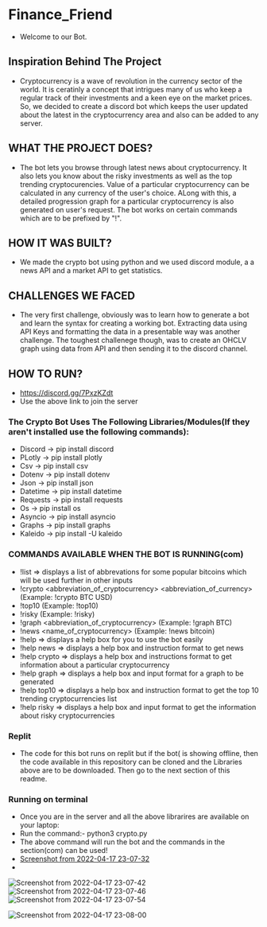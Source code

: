 # Finance_Friend 
* Welcome to our Bot.
## Inspiration Behind The Project
* Cryptocurrency is a wave of revolution in the currency sector of the world. It is ceratinly a concept that intrigues many of us who keep a regular track of their investments and a keen eye on the market prices. So, we decided to create a discord bot which keeps the user updated about the latest in the cryptocurrency area and also can be added to any server.
## WHAT THE PROJECT DOES?
* The bot lets you browse through latest news about cryptocurrency. It also lets you know about the risky investments as well as the top trending cryptocurencies. Value of a particular cryptocurrency can be calculated in any currency of the user's choice. ALong with this, a detailed progression graph for a particular cryptocurrency is also generated on user's request.
The bot works on certain commands which are to be prefixed by "!".
## HOW IT WAS BUILT?
* We made the crypto bot using python and we used discord module, a a news API and a market API to get statistics. 
## CHALLENGES WE FACED
* The very first challenge, obviously was to learn how to generate a bot and learn the syntax for creating a working bot. Extracting data using API Keys and formatting the data in a presentable way was another challenge. The toughest challenege though, was to create an OHCLV graph using data from API and then sending it to the discord channel.
## HOW TO RUN?
* https://discord.gg/7PxzKZdt
* Use the above link to join the server
### The Crypto Bot Uses The Following Libraries/Modules(If they aren't installed use the following commands):
* Discord -> pip install discord
* PLotly -> pip install plotly
* Csv -> pip install csv
* Dotenv -> pip install dotenv
* Json -> pip install json
* Datetime -> pip install datetime
* Requests -> pip install requests
* Os -> pip install os
* Asyncio -> pip install asyncio
* Graphs -> pip install graphs
* Kaleido -> pip install -U kaleido
### COMMANDS AVAILABLE WHEN THE BOT IS RUNNING(com)
* !list => displays a list of abbrevations for some popular bitcoins which will be used further in other inputs
* !crypto <abbreviation_of_cryptocurrency> <abbreviation_of_currency> (Example: !crypto BTC USD)
* !top10 (Example: !top10)
* !risky (Example: !risky)
* !graph <abbreviation_of_cryptocurrency> (Example: !graph BTC)
* !news <name_of_cryptocurrency> (Example: !news bitcoin)
* !help => displays a help box for you to use the bot easily
* !help news => displays a help box and instruction format to get news
* !help crypto => displays a help box and instructions format to get information about a particular cryptocurrency
* !help graph => displays a help box and input format for a graph to be generated
* !help top10 => displays a help box and instruction format to get the top 10 trending cryptocurrencies list
* !help risky => displays a help box and input format to get the information about risky cryptocurrencies
### Replit
* The code for this bot runs on replit but if the bot( is showing offline, then the code available in this repository can be cloned and the Libraries above are to be downloaded. Then go to the next section of this readme.
### Running on terminal
* Once you are in the server and all the above librarires are available on your laptop:
* Run the command:- python3 crypto.py
* The above command will run the bot and the commands in the section(com) can be used!
* [Screenshot from 2022-04-17 23-07-32](https://user-images.githubusercontent.com/70737554/163726021-3da92d7f-4a02-47e4-bf3e-8f27f9bc71db.png)
* 
![Screenshot from 2022-04-17 23-07-42](https://user-images.githubusercontent.com/70737554/163726031-f6a57742-44f0-469b-b50c-e9a43c63d725.png)
![Screenshot from 2022-04-17 23-07-46](https://user-images.githubusercontent.com/70737554/163726034-74eaf4d3-adbd-4fc6-b522-dfddd0a4ff89.png)
![Screenshot from 2022-04-17 23-07-54](https://user-images.githubusercontent.com/70737554/163726042-22e74648-ff91-46ef-b4b9-1c9f05f6232f.png)

![Screenshot from 2022-04-17 23-08-00](https://user-images.githubusercontent.com/70737554/163726045-17804e08-b366-4944-bc8e-b0f204386323.png)
